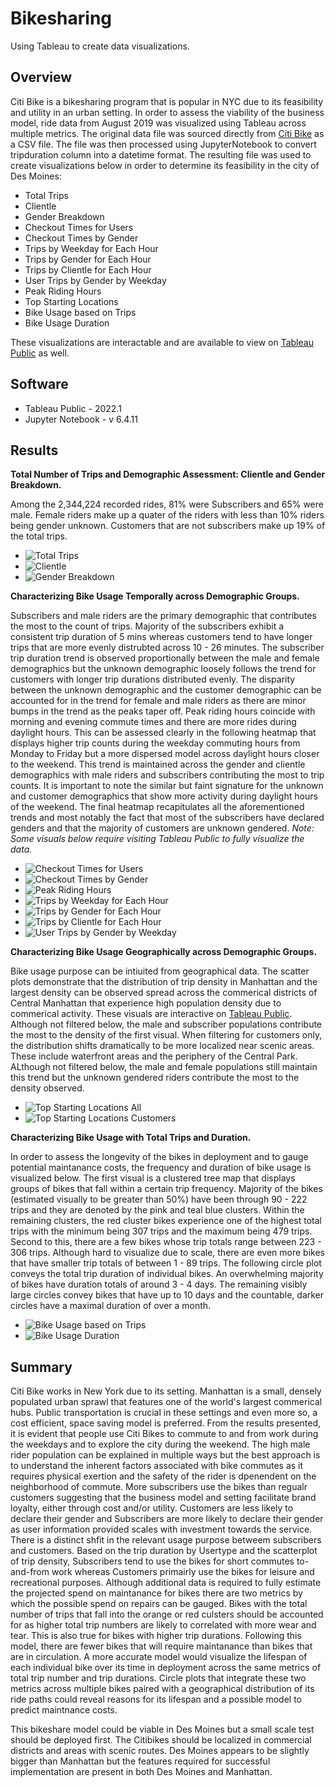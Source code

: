 # Bikesharing
Using Tableau to create data visualizations. 

## Overview 
Citi Bike is a bikesharing program that is popular in NYC due to its feasibility and utility in an urban setting. In order to assess the viability of the business model, ride data from August 2019 was visualized using Tableau across multiple metrics. The original data file was sourced directly from [Citi Bike](https://ride.citibikenyc.com/system-data) as a CSV file. The file was then processed using JupyterNotebook to convert tripduration column into a datetime format. The resulting file was used to create visualizations below in order to determine its feasibility in the city of Des Moines: 

- Total Trips 
- Clientle 
- Gender Breakdown
- Checkout Times for Users
- Checkout Times by Gender
- Trips by Weekday for Each Hour 
- Trips by Gender for Each Hour
- Trips by Clientle for Each Hour
- User Trips by Gender by Weekday
- Peak Riding Hours
- Top Starting Locations
- Bike Usage based on Trips 
- Bike Usage Duration

These visualizations are interactable and are available to view on [Tableau Public](https://public.tableau.com/views/CitiBike_Aug2019_NYC_FullStory/NYCCitiBikeAug2019?:language=en-US&:display_count=n&:origin=viz_share_link) as well. 

## Software
- Tableau Public - 2022.1
- Jupyter Notebook - v 6.4.11

## Results
**Total Number of Trips and Demographic Assessment: Clientle and Gender Breakdown.**

Among the 2,344,224 recorded rides, 81% were Subscribers and 65% were male. Female riders make up a quater of the riders with less than 10% riders being gender unknown. Customers that are not subscribers make up 19% of the total trips. 

  - ![Total Trips](https://github.com/Fabalin/bikesharing/blob/main/total_trips.PNG)
  - ![Clientle](https://github.com/Fabalin/bikesharing/blob/main/Clientele.PNG)
  - ![Gender Breakdown](https://github.com/Fabalin/bikesharing/blob/main/Gender.PNG)

**Characterizing Bike Usage Temporally across Demographic Groups.**

Subscribers and male riders are the primary demographic that contributes the most to the count of trips. Majority of the subscribers exhibit a consistent trip duration of 5 mins whereas customers tend to have longer trips that are more evenly distrubted across 10 - 26 minutes. The subscriber trip duration trend is observed proportionally between the male and female demographics but the unknown demographic loosely follows the trend for customers with longer trip durations distributed evenly. The disparity between the unknown demographic and the customer demographic can be accounted for in the trend for female and male riders as there are minor bumps in the trend as the peaks taper off. Peak riding hours coincide with morning and evening commute times and there are more rides during daylight hours. This can be assessed clearly in the following heatmap that displays higher trip counts during the weekday commuting hours from Monday to Friday but a more dispersed model across daylight hours closer to the weekend. This trend is maintained across the gender and clientle demographics with male riders and subscribers contributing the most to trip counts. It is important to note the similar but faint signature for the unknown and customer demographics that show more activity during daylight hours of the weekend. The final heatmap recapitulates all the aforementioned trends and most notably the fact that most of the subscribers have declared genders and that the majority of customers are unknown gendered. *Note: Some visuals below require visiting Tableau Public to fully visualize the data.* 

  - ![Checkout Times for Users](https://github.com/Fabalin/bikesharing/blob/main/Tripsbyclientele.PNG)
  - ![Checkout Times by Gender](https://github.com/Fabalin/bikesharing/blob/main/tripsbygender.PNG)
  - ![Peak Riding Hours](https://github.com/Fabalin/bikesharing/blob/main/peakcommute.PNG)
  - ![Trips by Weekday for Each Hour](https://github.com/Fabalin/bikesharing/blob/main/tripsbyweek.PNG) 
  - ![Trips by Gender for Each Hour](https://github.com/Fabalin/bikesharing/blob/main/tripsweekgender.PNG)
  - ![Trips by Clientle for Each Hour](https://github.com/Fabalin/bikesharing/blob/main/tripsandclientle.PNG)
  - ![User Trips by Gender by Weekday](https://github.com/Fabalin/bikesharing/blob/main/weeklytripsgenderclientele.PNG)

**Characterizing Bike Usage Geographically across Demographic Groups.**

Bike usage purpose can be intiuited from geographical data. The scatter plots demonstrate that the distribution of trip density in Manhattan and the largest density can be observed spread across the commerical districts of Central Manhattan that experience high population density due to commerical activity. These visuals are interactive on [Tableau Public](https://public.tableau.com/views/CitiBike_Aug2019_NYC_FullStory/NYCCitiBikeAug2019?:language=en-US&:display_count=n&:origin=viz_share_link). Although not filtered below, the male and subscriber populations contribute the most to the density of the first visual. When filtering for customers only, the distribution shifts dramatically to be more localized near scenic areas. These include waterfront areas and the periphery of the Central Park. ALthough not filtered below, the male and female populations still maintain this trend but the unknown gendered riders contribute the most to the density observed.  

  - ![Top Starting Locations All](https://github.com/Fabalin/bikesharing/blob/main/commutetowork.PNG)
  - ![Top Starting Locations Customers](https://github.com/Fabalin/bikesharing/blob/main/sceneic.PNG)

**Characterizing Bike Usage with Total Trips and Duration.**

In order to assess the longevity of the bikes in deployment and to gauge potential maintanance costs, the frequency and duration of bike usage is visualized below. The first visual is a clustered tree map that displays groups of bikes that fall within a certain trip frequency. Majority of the bikes (estimated visually to be greater than 50%) have been through 90 - 222 trips and they are denoted by the pink and teal blue clusters. Within the remaining clusters, the red cluster bikes experience one of the highest total trips with the minimum being 307 trips and the maximum being 479 trips. Second to this, there are a few bikes whose trip totals range between 223 - 306 trips. Although hard to visualize due to scale, there are even more bikes that have smaller trip totals of between 1 - 89 trips. The following circle plot conveys the total trip duration of individual bikes. An overwhelming majority of bikes have duration totals of around 3 - 4 days. The remaining visibly large circles convey bikes that have up to 10 days and the countable, darker circles have a maximal duration of over a month.    

  - ![Bike Usage based on Trips](https://github.com/Fabalin/bikesharing/blob/main/majorityusage.PNG)
  - ![Bike Usage Duration](https://github.com/Fabalin/bikesharing/blob/main/tripduration.PNG)

## Summary 
Citi Bike works in New York due to its setting. Manhattan is a small, densely populated urban sprawl that features one of the world's largest commerical hubs. Public transportation is crucial in these settings and even more so, a cost efficient, space saving model is preferred. From the results presented, it is evident that people use Citi Bikes to commute to and from work during the weekdays and to explore the city during the weekend. The high male rider population can be explained in multiple ways but the best approach is to understand the inherent factors associated with bike commutes as it requires physical exertion and the safety of the rider is dpenendent on the neighborhood of commute. More subscribers use the bikes than regualr customers suggesting that the business model and setting facilitate brand loyalty, either through cost and/or utility. Customers are less likely to declare their gender and Subscribers are more likely to declare their gender as user information provided scales with investment towards the service. There is a distinct shfit in the relevant usage purpose betweem subscribers and customers. Based on the trip duration by Usertype and the scatterplot of trip density, Subscribers tend to use the bikes for short commutes to-and-from work whereas Customers primairly use the bikes for leisure and recreational purposes. Although additional data is required to fully estimate the projected spend on maintanance for bikes there are two metrics by which the possible spend on repairs can be gauged. Bikes with the total number of trips that fall into the orange or red culsters should be accounted for as higher total trip numbers are likely to correlated with more wear and tear. This is also true for bikes with higher trip durations. Following this model, there are fewer bikes that will require maintanance than bikes that are in circulation. A more accurate model would visualize the lifespan of each individual bike over its time in deployment across the same metrics of total trip number and trip durations. Circle plots that integrate these two metrics across multiple bikes paired with a geographical distribution of its ride paths could reveal reasons for its lifespan and a possible model to predict maintnance costs. 

This bikeshare model could be viable in Des Moines but a small scale test should be deployed first. The Citibikes should be localized in commercial districts and areas with scenic routes. Des Moines appears to be slightly bigger than Manhattan but the features required for successful implementation are present in both Des Moines and Manhattan. 
